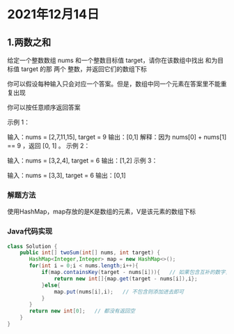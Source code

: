 # 2021年12月14日

## 1.两数之和

给定一个整数数组 nums 和一个整数目标值 target，请你在该数组中找出 和为目标值 target  的那 两个 整数，并返回它们的数组下标

你可以假设每种输入只会对应一个答案。但是，数组中同一个元素在答案里不能重复出现

你可以按任意顺序返回答案

示例 1：

输入：nums = [2,7,11,15], target = 9
输出：[0,1]
解释：因为 nums[0] + nums[1] == 9 ，返回 [0, 1] 。
示例 2：

输入：nums = [3,2,4], target = 6
输出：[1,2]
示例 3：

输入：nums = [3,3], target = 6
输出：[0,1]

### 解题方法

使用HashMap，map存放的是K是数组的元素，V是该元素的数组下标

### Java代码实现

```java
class Solution {
    public int[] twoSum(int[] nums, int target) {
       HashMap<Integer,Integer> map = new HashMap<>();
       for(int i = 0;i < nums.length;i++){
           if(map.containsKey(target - nums[i])){   // 如果包含互补的数字，返回两个下标
               return new int[]{map.get(target - nums[i]),i};
           }else{
               map.put(nums[i],i);   // 不包含则添加进去即可
           }
       } 
       return new int[0];   // 都没有返回空
    }
}
```

